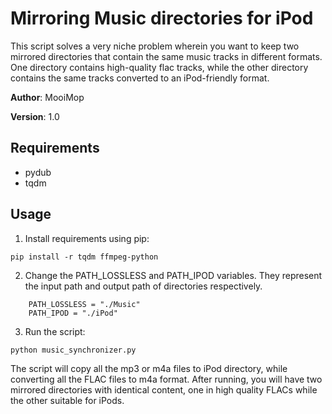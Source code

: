 # Mirroring Music directories for iPod

This script solves a very niche problem wherein you want to keep two mirrored directories that contain the same music tracks in different formats. One directory contains high-quality flac tracks, while the other directory contains the same tracks converted to an iPod-friendly format.

**Author**: MooiMop

**Version**: 1.0

## Requirements
- pydub
- tqdm

## Usage
1. Install requirements using pip:

``` 
pip install -r tqdm ffmpeg-python
```

2. Change the PATH_LOSSLESS and PATH_IPOD variables. They represent the input path and output path of directories respectively.
```
    PATH_LOSSLESS = "./Music"
    PATH_IPOD = "./iPod"
```
3. Run the script:
```
python music_synchronizer.py
```

The script will copy all the mp3 or m4a files to iPod directory, while converting all the FLAC files to m4a format. After running, you will have two mirrored directories with identical content, one in high quality FLACs while the other suitable for iPods.